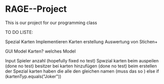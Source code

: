 # RAGE--Project
This is our project for our programming class














































TO DO LISTE:

Spezial Karten Implementieren 
    Karten erstellung
    Auswertung von Stichen+


GUI
    Model Karten?
    welches Model




Input Spieler anzahl (hopefully fixed no test)
Spwzial karten beim auspeilen (done no test)
besitzer bei karten hinzufügen (done no test) 
beim erstellen der Spezial karten haben die alle den gleichen namen (muss das so )
else if (kartenTyp.equals("Joker")) 
